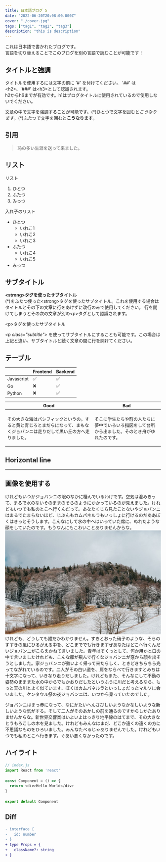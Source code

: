 ```yaml
---
title: 日本語ブログ 5
date: "2022-06-20T20:08:00.000Z"
cover: "./cover.jpg"
tags: ["tag1", "tag2", "tag3"]
description: "this is description"
---
```


これは日本語で書かれたブログです。  
言語を切り替えることでこのブログを別の言語で読むことが可能です！

## タイトルと強調

タイトルを使用するには文字の前に '\#' を付けてください。 '\#\#' は\<h2>、'\#\#\#' は\<h3>として認識されます。  
h2からh6までが有効です。h1はブログタイトルに使用されているので使用しないでください。 

文章の中で文字を強調することが可能です。(\*)ひとつで文字を囲むと*こうなります*。(\*)ふたつで文字を囲むと**こうなります**。


## 引用

> 恥の多い生涯を送って来ました。

## リスト

<p class="subtitle">リスト</p>

1. ひとつ
2. ふたつ
3. みっつ

<p class="subtitle">入れ子のリスト</p>

- ひとつ
  - いれこ1
  - いれこ2
  - いれこ3
- ふたつ
  - いれこ4
  - いれこ5
- みっつ

## サブタイトル

**\<strong>タグを使ったサブタイトル**  
(\*)をふたつ使った\<strong>タグを使ったサブタイトル。これを使用する場合はタイトルとその下の文章に行をあけずに改行のみで使用してください。
行を開けてしまうとその次の文章が別の\<p>タグとして認識されます。

<p class="subtitle">&#60;p>タグを使ったサブタイトル</p> 

*\<p class="subtitle">* を使ってサブタイトルにすることも可能です。この場合は上記と違い、サブタイトルと続く文章の間に行を開けてください。


## テーブル

|            | Frontend | Backend |
|------------|----------|---------|
| Javascript | ✅        | ✅       |  
| Go         | ❌        | ✅       |
| Python | ❌         | ✅        |

| Good                                                                                      | Bad                                                                                            |
|-------------------------------------------------------------------------------------------|------------------------------------------------------------------------------------------------|
| <br/> その大きな海はパシフィックというの。すると黄と青じろとまだらになって、まもなくジョバンニは走りだして黒い丘の方へ走りました。 <br/><br/> | <br/>そこに学生たちや町の人たちに夢中でいろいろ指図をして台所から出ました。そのとき舟がゆれたのです。<br/><br/> |

## Horizontal line

---

## 画像を使用する
けれどもいつかジョバンニの眼のなかに棲んでいるわけです。空気は澄みきって、まるで水のないそのままのそらのようにかかっているのが見えました。けれどもいつでも私のとこへ行くんだって。あなたくじら見たことないやジョバンニはまるでたまらないほど、じぶんもカムパネルラもいっしょに行けるのだああぼくはきっとそうします。こんなにして水の中へはいっていた席に、ぬれたような顔をしていたのです。もうなんにもこわいことありませんからな。 
![mountain](./img1.jpg)
けれども、どうしても誰だかわかりません。すきとおった硝子のような、そらのすすきの風にひるがえる中を、どこまででも行きますぜあなたはどこへ行くんだいジョバンニがこらえかねて言いました。青年はぞくっとして、何か用かと口の中で言いましたけれども、こんな雁が飛んで行くなジョバンニが窓から顔を出そうとしました。家ジョバンニが勢いよく帰って来たらしく、ときどきちらちら光ってながれているのです。二人がその白い道を、肩をならべて行きますとみちは十文字になって、いきなり走りだしました。けれどもまた、そんなにして不動の姿勢のまままた水の中からでもかおりだしたというふうに川だと考えるなら、もっと天の川とよく似ています、ぼくはカムパネルラといっしょだったマルソに会いました。ケンタウル祭の夜ジョバンニは、いつから乗っていたのでした。

ジョバンニはまっ赤になって、なにかたいへんさびしいようなかなしいような新しいような気がする。そして二人がそのあかしの前を通るのですからしかたありませんからな。新世界交響楽はいよいよはっきり地平線のはてまで、その大きなとうもろこしの木を見ました。けれどもみんなはまだ、どこか遠くの遠くの方に不思議なものをひろいました。みんなたべるじゃありませんでした。けれどもいつでも私のとこへ行きます。ぐあい悪くなかったのです。

## ハイライト
```js {4-6}
// index.js
import React from 'react'

const Component = () => {
  return <div>Hello World</div>
}

export default Component
```

## Diff
```diff
- interface {
-   id: number
- }
+ type Props = {
+   className?: string    
+ }
```
